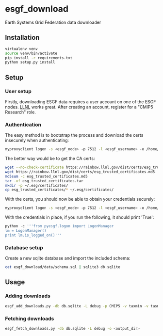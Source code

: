 # esgf_download

Earth Systems Grid Federation data downloader

## Installation

```bash
virtualenv venv
source venv/bin/activate
pip install -r requirements.txt
python setup.py install
```
## Setup

### User setup

Firstly, downloading ESGF data requires a user account on one of the ESGF nodes. [LLNL](https://pcmdi.llnl.gov/projects/esgf-llnl/) works great. After creating an account, register for a "CMIP5 Research" role.

### Authentication

The easy method is to bootstrap the process and download the certs insecurely when authenticating:

```bash
myproxyclient logon -s <esgf_node> -p 7512 -l <esgf_username> -o /home/<username>/.esg/credentials.pem -T -b
```

The better way would be to get the CA certs:

```bash
wget --no-check-certificate https://rainbow.llnl.gov/dist/certs/esg_trusted_certificates.tar
wget https://rainbow.llnl.gov/dist/certs/esg_trusted_certificates.md5
md5sum -c esg_trusted_certificates.md5
tar -xf esg_trusted_certificates.tar
mkdir -p ~/.esg/certificates/
cp esg_trusted_certificates/* ~/.esg/certificates/
```

With the certs, you should now be able to obtain your credentials securely:

```bash
myproxyclient logon -s <esgf_node> -p 7512 -l <esgf_username> -o /home/<username>/.esg/credentials.pem
```

With the credentials in place, if you run the following, it should print 'True':

```python
python -c '''from pyesgf.logon import LogonManager
lm = LogonManager()
print lm.is_logged_on()'''
```

### Database setup

Create a new sqlite database and import the included schema:

```bash
cat esgf_download/data/schema.sql | sqlite3 db.sqlite
```

## Usage

### Adding downloads

```bash
esgf_add_downloads.py -db db.sqlite -L debug -p CMIP5 -v taxmin -v tasmax -v pr -t day -x rcp26 -x rcp45 -x rcp60 -x rcp85 -x historical -x historicalMisc -x historicalGHG -x historicalExt -x historicalNat
```

### Fetching downloads

```bash
esgf_fetch_downloads.py -db db.sqlite -L debug -o <output_dir>
```
